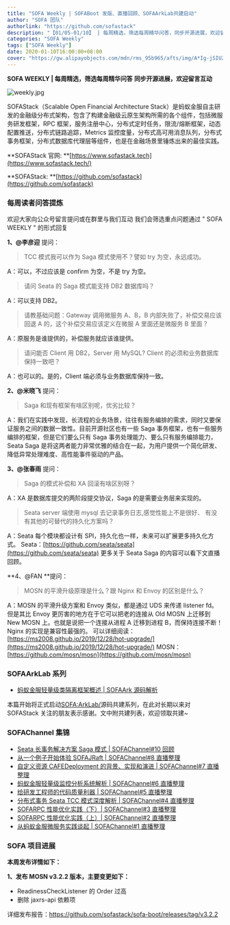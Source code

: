 ```yaml
---
title: "SOFA Weekly | SOFABoot 发版、直播回顾、SOFAArkLab共建启动"
author: "SOFA 团队"
authorlink: "https://github.com/sofastack"
description: "【01/05-01/10】 | 每周精选，筛选每周精华问答，同步开源进展，欢迎留言互动。"
categories: "SOFA Weekly"
tags: ["SOFA Weekly"]
date: 2020-01-10T16:00:00+08:00
cover: "https://gw.alipayobjects.com/mdn/rms_95b965/afts/img/A*Ig-jSIUZWx0AAAAAAAAAAAAAARQnAQ"
---
```


**SOFA WEEKLY | 每周精选，筛选每周精华问答**
**同步开源进展，欢迎留言互动**

![weekly.jpg](https://gw.alipayobjects.com/mdn/rms_95b965/afts/img/A*ARgKS6SuU7YAAAAAAAAAAAAAARQnAQ)

SOFAStack（Scalable Open Financial Architecture Stack）是蚂蚁金服自主研发的金融级分布式架构，包含了构建金融级云原生架构所需的各个组件，包括微服务研发框架，RPC 框架，服务注册中心，分布式定时任务，限流/熔断框架，动态配置推送，分布式链路追踪，Metrics 监控度量，分布式高可用消息队列，分布式事务框架，分布式数据库代理层等组件，也是在金融场景里锤炼出来的最佳实践。

**SOFAStack 官网: **[https://www.sofastack.tech](https://www.sofastack.tech/)

**SOFAStack: **[https://github.com/sofastack](https://github.com/sofastack)

### 每周读者问答提炼

欢迎大家向公众号留言提问或在群里与我们互动
我们会筛选重点问题通过 " SOFA WEEKLY " 的形式回复

**1、@李彦迎** 提问：

> TCC 模式我可以作为 Saga 模式使用不？譬如 try 为空，永远成功。

A：可以，不过应该是 confirm 为空，不是 try 为空。

> 请问 Seata 的 Saga 模式能支持 DB2 数据库吗？

A：可以支持 DB2。

> 请教基础问题：Gateway 调用微服务 A、B，B 内部失败了，补偿交易应该回退 A 的，这个补偿交易应该定义在微服 A 里面还是微服务 B 里面？

A：原服务是谁提供的，补偿服务就应该谁提供。

> 请问能否 Client 用 DB2，Server 用 MySQL? Client 的必须和业务数据库保持一致吧？

A：也可以的。是的，Client 端必须与业务数据库保持一致。

**2、@米晓飞** 提问：

> Saga 和现有框架有啥区别呢，优劣比较？

A：我们在实践中发现，长流程的业务场景，往往有服务编排的需求，同时又要保证服务之间的数据一致性。目前开源社区也有一些 Saga 事务框架，也有一些服务编排的框架，但是它们要么只有 Saga 事务处理能力、要么只有服务编排能力，Seata Saga 是将这两者能力非常优雅的结合在一起，为用户提供一个简化研发、降低异常处理难度、高性能事件驱动的产品。

**3、@张春雨** 提问：

> Saga 的模式补偿和 XA 回滚有啥区别呀？

A：XA 是数据库提交的两阶段提交协议，Saga 的是需要业务层来实现的。

> Seata server 端使用 mysql 去记录事务日志,感觉性能上不是很好、  有没有其他的可替代的持久化方案吗？

A：Seata 每个模块都设计有 SPI，持久化也一样，未来可以扩展更多持久化方式。
Seata：[https://github.com/seata/seata](https://github.com/seata/seata)
更多关于 Seata Saga 的内容可以看下文直播回顾。

**4、@FAN **提问：

> MOSN 的平滑升级原理是什么？跟 Nginx 和 Envoy 的区别是什么？

A：MOSN 的平滑升级方案和 Envoy 类似，都是通过 UDS 来传递 listener fd。但是其比 Envoy 更厉害的地方在于它可以把老的连接从 Old MOSN 上迁移到 New MOSN 上。也就是说把一个连接从进程 A 迁移到进程 B，而保持连接不断！Nginx 的实现是兼容性最强的。
可以详细阅读：[https://ms2008.github.io/2019/12/28/hot-upgrade/](https://ms2008.github.io/2019/12/28/hot-upgrade/)
MOSN：[https://github.com/mosn/mosn](https://github.com/mosn/mosn)

### SOFAArkLab 系列

- [蚂蚁金服轻量级类隔离框架概述 | SOFAArk 源码解析](/blog/sofa-ark-overview/)

本篇开始将正式启动<SOFA:ArkLab/>源码共建系列，在此对长期以来对 SOFAStack 关注的朋友表示感谢。文中附共建列表，欢迎领取共建~

### SOFAChannel 集锦

- [Seata 长事务解决方案 Saga 模式 | SOFAChannel#10 回顾](/blog/sofa-channel-10-retrospect/)
- [从一个例子开始体验 SOFAJRaft | SOFAChannel#8 直播整理](/blog/sofa-channel-8-retrospect/)
- [自定义资源 CAFEDeployment 的背景、实现和演进 | SOFAChannel#7 直播整理](/blog/sofa-channel-7-retrospect/)
- [蚂蚁金服轻量级监控分析系统解析 | SOFAChannel#6 直播整理](/blog/sofa-channel-6-retrospect/)
- [给研发工程师的代码质量利器 | SOFAChannel#5 直播整理](/blog/sofa-channel-5-retrospect/)
- [分布式事务 Seata TCC 模式深度解析 | SOFAChannel#4 直播整理](/blog/sofa-channel-4-retrospect/)
- [SOFARPC 性能优化实践（下）| SOFAChannel#3 直播整理](/blog/sofa-channel-3-retrospect/)
- [SOFARPC 性能优化实践（上）| SOFAChannel#2 直播整理](/blog/sofa-channel-2-retrospect/)
- [从蚂蚁金服微服务实践谈起 | SOFAChannel#1 直播整理](/blog/sofa-channel-1-retrospect/)

### SOFA 项目进展

**本周发布详情如下：**

**1、发布 MOSN v3.2.2 版本，主要变更如下：**

- ReadinessCheckListener 的 Order 过高
- 删除 jaxrs-api 依赖项

详细发布报告：<https://github.com/sofastack/sofa-boot/releases/tag/v3.2.2>